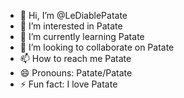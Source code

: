 - 👋 Hi, I’m @LeDiablePatate
- 👀 I’m interested in Patate
- 🌱 I’m currently learning Patate
- 💞️ I’m looking to collaborate on Patate
- 📫 How to reach me Patate
- 😄 Pronouns: Patate/Patate
- ⚡ Fun fact: I love Patate

<!---
LeDiablePatate/LeDiablePatate is a ✨ special ✨ repository because its `README.md` (this file) appears on your GitHub profile.
You can click the Preview link to take a look at your changes.
--->
